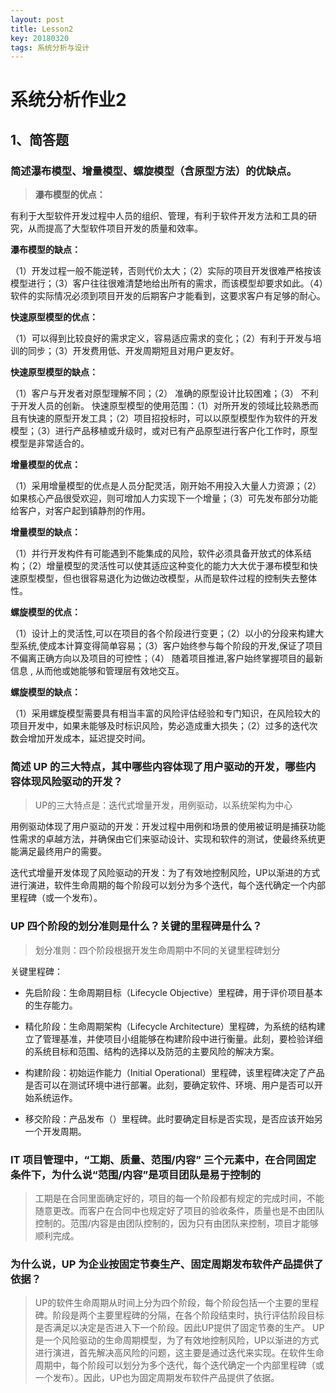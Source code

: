 ```yaml
---
layout: post
title: Lesson2
key: 20180320
tags: 系统分析与设计
---
```


# 系统分析作业2

## 1、简答题

### 简述瀑布模型、增量模型、螺旋模型（含原型方法）的优缺点。

>**瀑布模型的优点：**

有利于大型软件开发过程中人员的组织、管理，有利于软件开发方法和工具的研究，从而提高了大型软件项目开发的质量和效率。

**瀑布模型的缺点：**

（1）开发过程一般不能逆转，否则代价太大；（2）实际的项目开发很难严格按该模型进行；（3）客户往往很难清楚地给出所有的需求，而该模型却要求如此。（4）软件的实际情况必须到项目开发的后期客户才能看到，这要求客户有足够的耐心。 

**快速原型模型的优点：**

（1）可以得到比较良好的需求定义，容易适应需求的变化；（2）有利于开发与培训的同步；（3）开发费用低、开发周期短且对用户更友好。

**快速原型模型的缺点：**

（1）客户与开发者对原型理解不同；（2） 准确的原型设计比较困难；（3） 不利于开发人员的创新。
快速原型模型的使用范围：（1）对所开发的领域比较熟悉而且有快速的原型开发工具；（2）项目招投标时，可以以原型模型作为软件的开发模型；（3）进行产品移植或升级时，或对已有产品原型进行客户化工作时，原型模型是非常适合的。

**增量模型的优点：**

（1）采用增量模型的优点是人员分配灵活，刚开始不用投入大量人力资源；（2）如果核心产品很受欢迎，则可增加人力实现下一个增量；（3）可先发布部分功能给客户，对客户起到镇静剂的作用。

**增量模型的缺点：**

（1）并行开发构件有可能遇到不能集成的风险，软件必须具备开放式的体系结构；（2）增量模型的灵活性可以使其适应这种变化的能力大大优于瀑布模型和快速原型模型，但也很容易退化为边做边改模型，从而是软件过程的控制失去整体性。

**螺旋模型的优点：**

（1）设计上的灵活性,可以在项目的各个阶段进行变更；（2）以小的分段来构建大型系统,使成本计算变得简单容易；（3）客户始终参与每个阶段的开发,保证了项目不偏离正确方向以及项目的可控性；（4） 随着项目推进,客户始终掌握项目的最新信息 , 从而他或她能够和管理层有效地交互。 

**螺旋模型的缺点：**

（1）采用螺旋模型需要具有相当丰富的风险评估经验和专门知识，在风险较大的项目开发中，如果未能够及时标识风险，势必造成重大损失；（2）过多的迭代次数会增加开发成本，延迟提交时间。

### 简述 UP 的三大特点，其中哪些内容体现了用户驱动的开发，哪些内容体现风险驱动的开发？

>UP的三大特点是：迭代式增量开发，用例驱动，以系统架构为中心 

用例驱动体现了用户驱动的开发：开发过程中用例和场景的使用被证明是捕获功能性需求的卓越方法，并确保由它们来驱动设计、实现和软件的测试，使最终系统更能满足最终用户的需要。 

迭代式增量开发体现了风险驱动的开发：为了有效地控制风险，UP以渐进的方式进行演进，软件生命周期的每个阶段可以划分为多个迭代，每个迭代确定一个内部里程碑（或一个发布）。 

### UP 四个阶段的划分准则是什么？关键的里程碑是什么？

>划分准则：四个阶段根据开发生命周期中不同的关键里程碑划分 

关键里程碑： 

* 先启阶段：生命周期目标（Lifecycle Objective）里程碑，用于评价项目基本的生存能力。 

* 精化阶段：生命周期架构（Lifecycle Architecture）里程碑，为系统的结构建立了管理基准，并使项目小组能够在构建阶段中进行衡量。此刻，要检验详细的系统目标和范围、结构的选择以及防范的主要风险的解决方案。 

* 构建阶段：初始运作能力（Initial Operational）里程碑，该里程碑决定了产品是否可以在测试环境中进行部署。此刻，要确定软件、环境、用户是否可以开始系统运作。 

* 移交阶段：产品发布（）里程碑。此时要确定目标是否实现，是否应该开始另一个开发周期。 

### IT 项目管理中，“工期、质量、范围/内容” 三个元素中，在合同固定条件下，为什么说“范围/内容”是项目团队是易于控制的

>工期是在合同里面确定好的，项目的每一个阶段都有规定的完成时间，不能随意更改。而客户在合同中也规定好了项目的验收条件，质量也是不由团队控制的。范围/内容是由团队控制的，因为只有由团队来控制，项目才能够顺利完成。

### 为什么说，UP 为企业按固定节奏生产、固定周期发布软件产品提供了依据？

>UP的软件生命周期从时间上分为四个阶段，每个阶段包括一个主要的里程碑。阶段是两个主要里程碑的分隔，在各个阶段结束时，执行评估阶段目标是否满足以决定是否进入下一个阶段。因此UP提供了固定节奏的生产。 
UP是一个风险驱动的生命周期模型，为了有效地控制风险，UP以渐进的方式进行演进，首先解决高风险的问题，这主要是通过迭代来实现。在软件生命周期中，每个阶段可以划分为多个迭代，每个迭代确定一个内部里程碑（或一个发布）。因此，UP也为固定周期发布软件产品提供了依据。